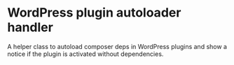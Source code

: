 # WordPress plugin autoloader handler

A helper class to autoload composer deps in WordPress plugins and show a notice if the plugin is activated without dependencies.